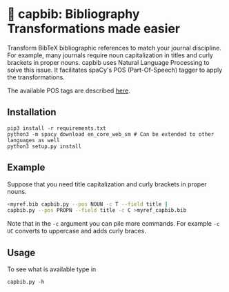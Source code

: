 # :book: capbib: Bibliography Transformations made easier

Transform BibTeX bibliographic references to match your journal discipline.
For example, many journals require noun capitalization in titles and curly brackets in proper nouns.
capbib uses Natural Language Processing to solve this issue.
It facilitates spaCy's POS (Part-Of-Speech) tagger to apply the transformations.

The available POS tags are described [here](https://spacy.io/usage/linguistic-features).

## Installation

```
pip3 install -r requirements.txt
python3 -m spacy download en_core_web_sm # Can be extended to other languages as well
python3 setup.py install
```

## Example

Suppose that you need title capitalization and curly brackets in proper nouns.

```bash
<myref.bib capbib.py --pos NOUN -c T --field title |
capbib.py --pos PROPN --field title -c C >myref_capbib.bib
```

Note that in the `-c` argument you can pile more commands.
For example `-c UC` converts to uppercase and adds curly braces.  

## Usage

To see what is available type in
```
capbib.py -h
```

